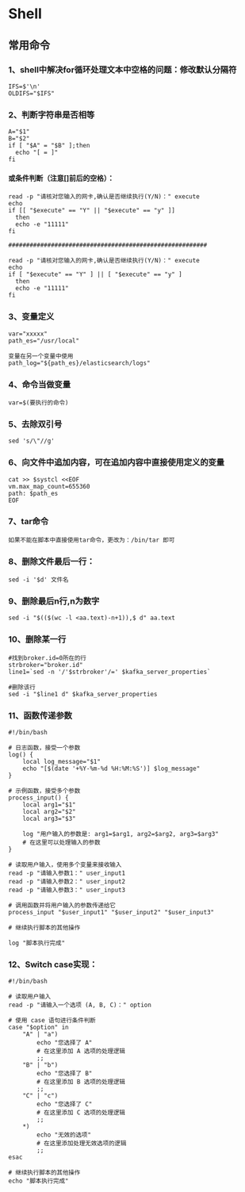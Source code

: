 # Shell

## 常用命令

### 1、shell中解决for循环处理文本中空格的问题：修改默认分隔符

    IFS=$'\n'
    OLDIFS="$IFS"

### 2、判断字符串是否相等

    A="$1"
    B="$2"
    if [ "$A" = "$B" ];then
      echo "[ = ]"
    fi

#### 或条件判断（注意[]前后的空格）：

    read -p "请核对您输入的网卡,确认是否继续执行(Y/N)：" execute
    echo
    if [[ "$execute" == "Y" || "$execute" == "y" ]]
      then
      echo -e "11111"
    fi
    
    ########################################################
    
    read -p "请核对您输入的网卡,确认是否继续执行(Y/N)：" execute
    echo
    if [ "$execute" == "Y" ] || [ "$execute" == "y" ]
      then
      echo -e "11111"
    fi

### 3、变量定义

    var="xxxxx"
    path_es="/usr/local"
    
    变量在另一个变量中使用
    path_log="${path_es}/elasticsearch/logs"

### 4、命令当做变量

    var=$(要执行的命令)

### 5、去除双引号

    sed 's/\"//g'

### 6、向文件中追加内容，可在追加内容中直接使用定义的变量

    cat >> $systcl <<EOF
    vm.max_map_count=655360
    path: $path_es
    EOF

### 7、tar命令

    如果不能在脚本中直接使用tar命令，更改为：/bin/tar 即可

### 8、删除文件最后一行：

    sed -i '$d' 文件名

### 9、删除最后n行,n为数字

    sed -i "$(($(wc -l <aa.text)-n+1)),$ d" aa.text

### 10、删除某一行

    #找到broker.id=0所在的行
    strbroker="broker.id"
    line1=`sed -n '/'$strbroker'/=' $kafka_server_properties`
    
    #删除该行
    sed -i "$line1 d" $kafka_server_properties

### 11、函数传递参数

    #!/bin/bash

    # 日志函数，接受一个参数
    log() {
        local log_message="$1"
        echo "[$(date '+%Y-%m-%d %H:%M:%S')] $log_message"
    }

    # 示例函数，接受多个参数
    process_input() {
        local arg1="$1"
        local arg2="$2"
        local arg3="$3"

        log "用户输入的参数是: arg1=$arg1, arg2=$arg2, arg3=$arg3"
        # 在这里可以处理输入的参数
    }

    # 读取用户输入，使用多个变量来接收输入
    read -p "请输入参数1：" user_input1
    read -p "请输入参数2：" user_input2
    read -p "请输入参数3：" user_input3

    # 调用函数并将用户输入的参数传递给它
    process_input "$user_input1" "$user_input2" "$user_input3"
    
    # 继续执行脚本的其他操作
    
    log "脚本执行完成"

### 12、Switch case实现：

    #!/bin/bash

    # 读取用户输入
    read -p "请输入一个选项 (A, B, C)：" option
    
    # 使用 case 语句进行条件判断
    case "$option" in
        "A" | "a")
            echo "您选择了 A"
            # 在这里添加 A 选项的处理逻辑
            ;;
        "B" | "b")
            echo "您选择了 B"
            # 在这里添加 B 选项的处理逻辑
            ;;
        "C" | "c")
            echo "您选择了 C"
            # 在这里添加 C 选项的处理逻辑
            ;;
        *)
            echo "无效的选项"
            # 在这里添加处理无效选项的逻辑
            ;;
    esac

    # 继续执行脚本的其他操作
    echo "脚本执行完成"

